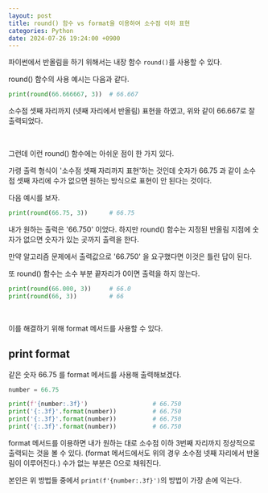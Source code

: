 ```yaml
---
layout: post
title: round() 함수 vs format을 이용하여 소수점 이하 표현
categories: Python
date: 2024-07-26 19:24:00 +0900
---
```

파이썬에서 반올림을 하기 위해서는 내장 함수 ```round()```를 사용할 수 있다.

round() 함수의 사용 예시는 다음과 같다.

```python
print(round(66.666667, 3))  # 66.667
```

소수점 셋째 자리까지 (넷째 자리에서 반올림) 표현을 하였고, 위와 같이 66.667로 잘 출력되었다.

<br>

그런데 이런 round() 함수에는 아쉬운 점이 한 가지 있다.

가령 출력 형식이 '소수점 셋째 자리까지 표현'하는 것인데 숫자가 66.75 과 같이 소수점 셋째 자리에 수가 없으면 원하는 방식으로 표현이 안 된다는 것이다.

다음 예시를 보자.

```python
print(round(66.75, 3))      # 66.75
```

내가 원하는 출력은 '66.750' 이었다. 하지만 round() 함수는 지정된 반올림 지점에 숫자가 없으면 숫자가 있는 곳까지 출력을 한다.

만약 알고리즘 문제에서 출력값으로 '66.750' 을 요구했다면 이것은 틀린 답이 된다.

또 round() 함수는 소수 부분 끝자리가 0이면 출력을 하지 않는다.

```python
print(round(66.000, 3))     # 66.0
print(round(66, 3))         # 66
```

<br>

이를 해결하기 위해 format 메서드를 사용할 수 있다.

## print format

같은 숫자 66.75 를 format 메서드를 사용해 출력해보겠다.

```python
number = 66.75

print(f'{number:.3f}')                  # 66.750
print('{:.3f}'.format(number))          # 66.750
print('{:.3f}'.format(number))          # 66.750
print('{:.3f}'.format(number))          # 66.750
```

format 메서드를 이용하면 내가 원하는 대로 소수점 이하 3번째 자리까지 정상적으로 출력되는 것을 볼 수 있다. (format 메서드에서도 위의 경우 소수점 넷째 자리에서 반올림이 이루어진다.) 수가 없는 부분은 0으로 채워진다.

본인은 위 방법들 중에서 ```print(f'{number:.3f}')```의 방법이 가장 손에 익는다.